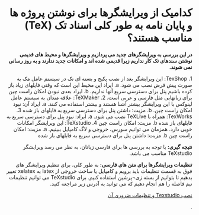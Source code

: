 <html dir="rtl" lang="ar">
<head>
<meta charset="utf-8">
</head>
<body dir="rtl"> 
  
 
 <p dir="rtl">
<b><h1>کدامیک از ویرایشگرها
 برای نوشتن پروژه ها و پایان نامه به طور کلی اسناد تک  
(TeX)
مناسب هستند؟
</h1></b></p>


<p dir="rtl">
<b>
در این بررسی به ویرایشگرهای جدید می پردازیم و ویرایشگرها و محیط های قدیمی نوشتن سندهای تک  کار نداریم زیرا قدیمی شده اند و امکانات جدید ندارند و به روز رسانی نمی شوند.
 </b></p> 

<p dir="rtl">
1.	TexShop: این ویرایشگر بعد از نصب پکیج و بسته ای تک در سیستم عامل مک به صورت پیش فرض نصب می شود. 	
a.	ایراد این محیط این است که وقتی فایلهای زیاد باز کرده باشیم پنل برای دسترسی سریع آنها نداریم.
b.	ایراد بعدی نبودن امکان راست چین برای زبانهایی مثل فارسی و عربی است.
2.	TeXMaker: علاقه مندان به سیستم عامل لینوکس با این ویرایشگر بیشتر آشنا هستند و بیشتر استفاده می کنند.
a.	ایراد آن: نبود امکان راست چین.
b.	مزیت: داشتن پنل برای دسترسی سریع به فایلهای باز شده
3.	TexWorks: همراه با TeXLive نصب می شود.
a.	ایراد: نبود پنل برای دسترسی سریع به فایلهای باز شده
b.	مزیت: امکان راست چین
4.	TeXstudio: این ویرایشگر امکانات خوبی دارد. همزمان می توانیم سورس، خروجی و لاگ کامپایل ببینیم.
a.	مزیت: امکان راست چین
b.	مزیت: داشتن پنل برای دسترسی سریع به فایلهای باز شده

</p>

<p dir="rtl">
<b>نتیجه گیری:</b>
با توجه به بررسی ها برای فارسی زبانان، به نظر می رسد ویرایشگر TeXstudio مناسب می باشد.
</p>


<p dir="rtl">
<b>تنظیمات ویرایشگرها برای متن های فارسی:</b>
به طور کلی، برای تنظیم ویرایشگر های فوق به قسمت تنظیمات باید برویم و کامپایل یا ساخت خروجی از latex به xelatex تغییر بدهیم تا بتوانیم از بسته زی¬پرشین استفاده کنیم.
برای TeXstudio می توانیم تنظیمات نیم فاصله را هم انجام دهیم که می توانید به آدرس زیر مراجعه کنید.

<p dir="rtl">
<a href='https://virgool.io/@amesforush/%D8%AF%D8%B1%D8%B3-%DB%B7-%D9%86%D8%B5%D8%A8-texstudio-%D9%88-%D8%AA%D9%86%D8%B8%DB%8C%D9%85%D8%A7%D8%AA-%D8%B6%D8%B1%D9%88%D8%B1%DB%8C-%D8%A2%D9%86-o0cibwkgdnkb'>نصب Texstudio و تنظیمات ضروری آن</a>
</p>.

</body>
</html>
